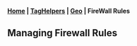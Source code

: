 ﻿__[Home](help.md) | [TagHelpers](taghelpers.md) | [Geo](Geo.md) | FireWall Rules__
## Managing Firewall Rules